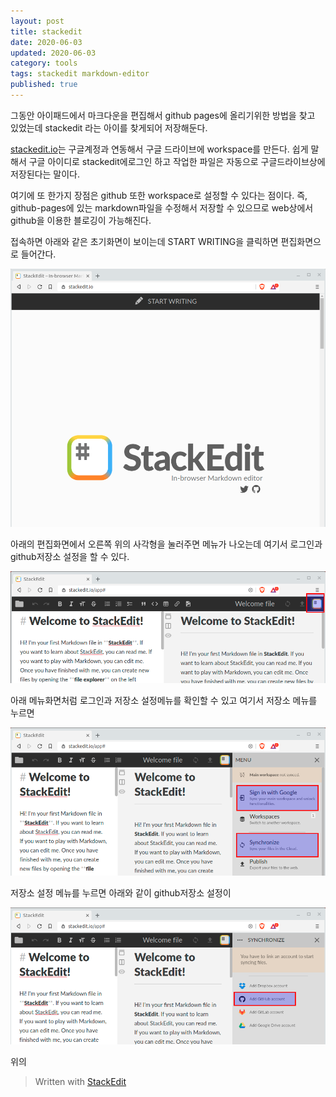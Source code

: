 ```yaml
---
layout: post  
title: stackedit
date: 2020-06-03
updated: 2020-06-03
category: tools
tags: stackedit markdown-editor
published: true
---
```

그동안 아이패드에서 마크다운을 편집해서 github pages에 올리기위한 방법을 찾고 있었는데 stackedit 라는 아이를 찾게되어 저장해둔다. 

[stackedit.io](https://stackedit.io)는 구글계정과 연동해서 구글 드라이브에 workspace를 만든다. 쉽게 말해서 구글 아이디로 stackedit에로그인 하고 작업한 파일은 자동으로 구글드라이브상에 저장된다는 말이다.

여기에 또 한가지 장점은 github 또한 workspace로 설정할 수 있다는 점이다. 즉, github-pages에 있는 markdown파일을 수정해서 저장할 수 있으므로 web상에서 github을 이용한 블로깅이 가능해진다.

접속하면 아래와 같은 초기화면이 보이는데 START WRITING을 클릭하면 편집화면으로 들어간다.

![01](/assets/img/2020-06-03-1.stackedit01.png)

아래의 편집화면에서 오른쪽 위의 사각형을 눌러주면 메뉴가 나오는데 여기서 로그인과 github저장소 설정을 할 수 있다.

![02](/assets/img/2020-06-03-1.stackedit02.png)

아래 메뉴화면처럼 로그인과 저장소 설정메뉴를 확인할 수 있고 여기서 저장소 메뉴를 누르면 

![03](/assets/img/2020-06-03-1.stackedit03.png)

저장소 설정 메뉴를 누르면 아래와 같이 github저장소 설정이 

![04](/assets/img/2020-06-03-1.stackedit04.png)

위의 

> Written with [StackEdit](https://stackedit.io/)
<!--stackedit_data:
eyJoaXN0b3J5IjpbMjAzNzI2NjgxNiwtNTUxMjYyMDQxLDYwNz
U1NzA2MCwtNjcxMjE5NjMyLC0xNjI5MjIzMTQxXX0=
-->